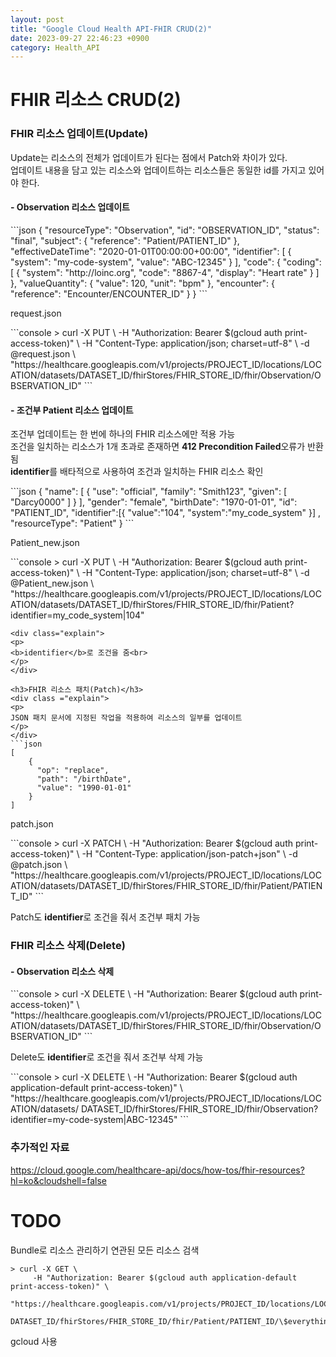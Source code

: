 ```yaml
---
layout: post
title: "Google Cloud Health API-FHIR CRUD(2)"
date: 2023-09-27 22:46:23 +0900
category: Health_API
---
```

# FHIR 리소스 CRUD(2)

<h3>FHIR 리소스 업데이트(Update)</h3>
<div class="explain">
Update는 리소스의 전체가 업데이트가 된다는 점에서 Patch와 차이가 있다.<br>
업데이트 내용을 담고 있는 리소스와 업데이트하는 리소스들은 동일한 id를 가지고 있어야 한다.
</div>
<h4>-&nbsp;Observation 리소스 업데이트</h4>
```json
{
  "resourceType": "Observation",
  "id": "OBSERVATION_ID",
  "status": "final",
  "subject": {
    "reference": "Patient/PATIENT_ID"
  },
  "effectiveDateTime": "2020-01-01T00:00:00+00:00",
  "identifier": [
    {
      "system": "my-code-system",
      "value": "ABC-12345"
    }
  ],
  "code": {
    "coding": [
      {
        "system": "http://loinc.org",
        "code": "8867-4",
        "display": "Heart rate"
      }
    ]
  },
  "valueQuantity": {
    "value": 120,
    "unit": "bpm"
  },
  "encounter": {
    "reference": "Encounter/ENCOUNTER_ID"
  }
}
```
<div class="explain">
<p><span class="file">request.json</span>
</p>
</div>
```console
> curl -X PUT \
    -H "Authorization: Bearer $(gcloud auth print-access-token)" \
    -H "Content-Type: application/json; charset=utf-8" \
    -d @request.json \
    "https://healthcare.googleapis.com/v1/projects/PROJECT_ID/locations/LOCATION/datasets/DATASET_ID/fhirStores/FHIR_STORE_ID/fhir/Observation/OBSERVATION_ID"
```
<h4>-&nbsp;조건부 Patient 리소스 업데이트</h4>
<div class="explain">
<p>조건부 업데이트는 한 번에 하나의 FHIR 리소스에만 적용 가능<br>
조건을 일치하는 리소스가 1개 초과로 존재하면 <b>412 Precondition Failed</b>오류가 반환됨<br>
<b>identifier</b>를 배타적으로 사용하여 조건과 일치하는 FHIR 리소스 확인
</p>
</div>
```json
{
    "name": [
      {
        "use": "official",
        "family": "Smith123",
        "given": [
          "Darcy0000"
        ]
      }
    ],
    "gender": "female",
    "birthDate": "1970-01-01",
    "id": "PATIENT_ID",
    "identifier":[{
      "value":"104",
      "system":"my_code_system"
    }]
    ,
    "resourceType": "Patient"
}
```
<div class="explain">
<p>
<span class="file">Patient_new.json</span>
</p>
</div>
```console
> curl -X PUT \
    -H "Authorization: Bearer $(gcloud auth print-access-token)" \
    -H "Content-Type: application/json; charset=utf-8" \
    -d @Patient_new.json \
"https://healthcare.googleapis.com/v1/projects/PROJECT_ID/locations/LOCATION/datasets/DATASET_ID/fhirStores/FHIR_STORE_ID/fhir/Patient?identifier=my_code_system|104"

```
<div class="explain">
<p>
<b>identifier</b>로 조건을 줌<br>
</p>
</div>

<h3>FHIR 리소스 패치(Patch)</h3>
<div class ="explain">
<p>
JSON 패치 문서에 지정된 작업을 적용하여 리소스의 일부를 업데이트
</p>
</div>
```json
[
    {
      "op": "replace",
      "path": "/birthDate",
      "value": "1990-01-01"
    }
]
```
<div class="explain">
<p>
<span class="file">patch.json</span>
</p>
</div>
```console
> curl -X PATCH \
    -H "Authorization: Bearer $(gcloud auth print-access-token)" \
    -H "Content-Type: application/json-patch+json" \
    -d @patch.json \
    "https://healthcare.googleapis.com/v1/projects/PROJECT_ID/locations/LOCATION/datasets/DATASET_ID/fhirStores/FHIR_STORE_ID/fhir/Patient/PATIENT_ID"
```
<div class="explain">
<p>
Patch도 <b>identifier</b>로 조건을 줘서 조건부 패치 가능
</p>
</div>

<h3>FHIR 리소스 삭제(Delete)</h3>
<h4>-&nbsp;Observation 리소스 삭제</h4>
```console
> curl -X DELETE \
    -H "Authorization: Bearer $(gcloud auth print-access-token)" \
    "https://healthcare.googleapis.com/v1/projects/PROJECT_ID/locations/LOCATION/datasets/DATASET_ID/fhirStores/FHIR_STORE_ID/fhir/Observation/OBSERVATION_ID"
```
<div class="explain">
<p>
Delete도 <b>identifier</b>로 조건을 줘서 조건부 삭제 가능
</p>
</div>
```console
> curl -X DELETE \
    -H "Authorization: Bearer $(gcloud auth application-default print-access-token)" \
    "https://healthcare.googleapis.com/v1/projects/PROJECT_ID/locations/LOCATION/datasets/
    DATASET_ID/fhirStores/FHIR_STORE_ID/fhir/Observation?identifier=my-code-system|ABC-12345"
```

<h3>추가적인 자료</h3>
<a href="https://cloud.google.com/healthcare-api/docs/how-tos/fhir-resources?hl=ko&cloudshell=false">https://cloud.google.com/healthcare-api/docs/how-tos/fhir-resources?hl=ko&cloudshell=false</a>

# TODO
Bundle로 리소스 관리하기
연관된 모든 리소스 검색
```console
> curl -X GET \
     -H "Authorization: Bearer $(gcloud auth application-default print-access-token)" \
     "https://healthcare.googleapis.com/v1/projects/PROJECT_ID/locations/LOCATION/datasets/
     DATASET_ID/fhirStores/FHIR_STORE_ID/fhir/Patient/PATIENT_ID/\$everything"
```
gcloud 사용